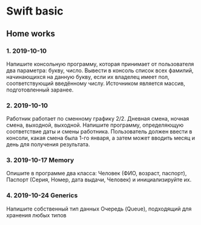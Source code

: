 # Swift basic

## Home works

### 1. 2019-10-10

Напишите консольную программу, которая принимает от пользователя два параметра: букву, число.
Вывести в консоль список всех фамилий, начинающихся на данную букву, 
если их владелец имеет пол, соответствующий введённому числу. 
Источником является массив, подготовленный заранее.

### 2. 2019-10-10

Работник работает по сменному графику 2/2. Дневная смена, ночная смена, выходной, выходной. 
Напишите программу, определяющую соответствие даты и смены работника.
Пользователь должен ввести в консоли, какая смена была 1-го января, 
а затем может вводить месяц и день для получения результата.

### 3. 2019-10-17 Memory

Опишите в программе два класса: Человек (ФИО, возраст, паспорт), Паспорт (Серия, Номер, дата выдачи, Человек) и инициализируйте их.

### 4. 2019-10-24 Generics

Напишите собственный тип данных Очередь (Queue), подходящий для хранения любых типов
